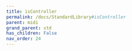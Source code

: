 ```yaml
---
title: isController
permalink: /docs/StandardLibrary#isController
parent: midi
grand_parent: std
has_children: False
nav_order: 24
---
```

